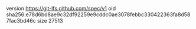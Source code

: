 version https://git-lfs.github.com/spec/v1
oid sha256:e78d6bd8ae9c32df92259e9cddc0ae3078febbc330422363fa8d587fac3bd46c
size 27513

